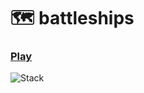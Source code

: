 # 🗺️ battleships

### [Play](https://dainty-blancmange-a09ae1.netlify.app/)

![Stack](https://skillicons.dev/icons?i=ts,nodejs,express,react,vite,tailwind,netlify)


